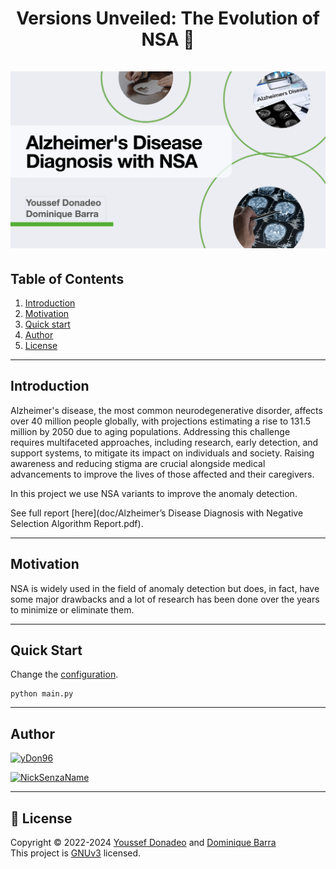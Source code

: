 <h1 align="center">
    Versions Unveiled: The Evolution of NSA 🚀
    <br />
    <br />
    <img src="resources/Banner.png" alt="Banner">
</h1>


## Table of Contents

1. [Introduction](#introduction)
2. [Motivation](#motivation)
3. [Quick start](#quick-start)
4. [Author](#author)
5. [License](#license)
---
## Introduction

Alzheimer's disease, the most common neurodegenerative disorder, affects over 40 million people globally, with projections estimating a rise to 131.5 million by 2050 due to aging populations. Addressing this challenge requires multifaceted approaches, including research, early detection, and support systems, to mitigate its impact on individuals and society. Raising awareness and reducing stigma are crucial alongside medical advancements to improve the lives of those affected and their caregivers.

In this project we use NSA variants to improve the anomaly detection.

See full report [here](doc/Alzheimer’s Disease Diagnosis with Negative Selection Algorithm Report.pdf).

---
## Motivation


NSA is widely used in the field of anomaly detection but does, in fact, have some major drawbacks and
a lot of research has been done over the years to minimize or eliminate them.

---
## Quick Start

Change the [configuration](config/config.yml).

```commandline
python main.py
```

---
## Author

[![yDon96](https://images.weserv.nl/?url=https://github.com/yDon96.png?v=4&h=60&w=60&fit=cover&mask=circle&maxage=7d)](https://github.com/yDon96)

[![NickSenzaName](https://images.weserv.nl/?url=https://github.com/NickSenzaName.png?v=4&h=60&w=60&fit=cover&mask=circle&maxage=7d)](https://github.com/NickSenzaName)


---
## 📝 License

Copyright © 2022-2024 [Youssef Donadeo](https://github.com/yDon96) and [Dominique Barra](https://github.com/NickSenzaName) <br/>
This project is [GNUv3]() licensed.
